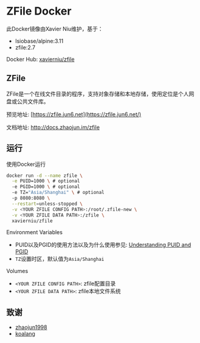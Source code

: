 # ZFile Docker

此Docker镜像由Xavier Niu维护，基于：

- lsiobase/alpine:3.11
- zfile:2.7

Docker Hub: [xavierniu/zfile](https://hub.docker.com/r/xavierniu/zfile)

## ZFile

ZFile是一个在线文件目录的程序，支持对象存储和本地存储，使用定位是个人网盘或公共文件库。

预览地址: [https://zfile.jun6.net](https://zfile.jun6.net/)

文档地址: http://docs.zhaojun.im/zfile

## 运行

使用Docker运行

```bash
docker run -d --name zfile \
  -e PUID=1000 \ # optional
  -e PGID=1000 \ # optional
  -e TZ="Asia/Shanghai" \ # optional
  -p 8080:8080 \
  --restart=unless-stopped \
  -v <YOUR ZFILE CONFIG PATH>:/root/.zfile-new \
  -v <YOUR ZFILE DATA PATH>:/zfile \
  xavierniu/zfile
```

Environment Variables

- PUID以及PGID的使用方法以及为什么使用参见: [Understanding PUID and PGID](https://docs.linuxserver.io/general/understanding-puid-and-pgid)
- `TZ`设置时区，默认值为`Asia/Shanghai`

Volumes

- `<YOUR ZFILE CONFIG PATH>`: zfile配置目录
- `<YOUR ZFILE DATA PATH>`: zfile本地文件系统

## 致谢

-  [zhaojun1998](https://github.com/zhaojun1998/zfile)
-  [koalang](https://github.com/koalang/zfile)

